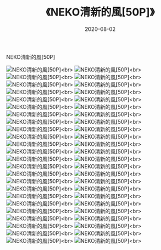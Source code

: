 ﻿---
layout: post
title: 《NEKO清新的風[50P]》
date: 2020-08-02
img: http://photo.orgx.cf/%E5%94%AF%E7%BE%8E/2019/NEKO清新的風[50P]/000.jpg
tags: [美女,清纯,唯美]
---

NEKO清新的風[50P]

![NEKO清新的風[50P]](http://photo.orgx.cf/%E5%94%AF%E7%BE%8E/2019/NEKO清新的風[50P]/001.jpg''NEKO清新的風[50P]'')<br>
![NEKO清新的風[50P]](http://photo.orgx.cf/%E5%94%AF%E7%BE%8E/2019/NEKO清新的風[50P]/002.jpg''NEKO清新的風[50P]'')<br>
![NEKO清新的風[50P]](http://photo.orgx.cf/%E5%94%AF%E7%BE%8E/2019/NEKO清新的風[50P]/003.jpg''NEKO清新的風[50P]'')<br>
![NEKO清新的風[50P]](http://photo.orgx.cf/%E5%94%AF%E7%BE%8E/2019/NEKO清新的風[50P]/004.jpg''NEKO清新的風[50P]'')<br>
![NEKO清新的風[50P]](http://photo.orgx.cf/%E5%94%AF%E7%BE%8E/2019/NEKO清新的風[50P]/005.jpg''NEKO清新的風[50P]'')<br>
![NEKO清新的風[50P]](http://photo.orgx.cf/%E5%94%AF%E7%BE%8E/2019/NEKO清新的風[50P]/006.jpg''NEKO清新的風[50P]'')<br>
![NEKO清新的風[50P]](http://photo.orgx.cf/%E5%94%AF%E7%BE%8E/2019/NEKO清新的風[50P]/007.jpg''NEKO清新的風[50P]'')<br>
![NEKO清新的風[50P]](http://photo.orgx.cf/%E5%94%AF%E7%BE%8E/2019/NEKO清新的風[50P]/008.jpg''NEKO清新的風[50P]'')<br>
![NEKO清新的風[50P]](http://photo.orgx.cf/%E5%94%AF%E7%BE%8E/2019/NEKO清新的風[50P]/009.jpg''NEKO清新的風[50P]'')<br>
![NEKO清新的風[50P]](http://photo.orgx.cf/%E5%94%AF%E7%BE%8E/2019/NEKO清新的風[50P]/010.jpg''NEKO清新的風[50P]'')<br>
![NEKO清新的風[50P]](http://photo.orgx.cf/%E5%94%AF%E7%BE%8E/2019/NEKO清新的風[50P]/011.jpg''NEKO清新的風[50P]'')<br>
![NEKO清新的風[50P]](http://photo.orgx.cf/%E5%94%AF%E7%BE%8E/2019/NEKO清新的風[50P]/012.jpg''NEKO清新的風[50P]'')<br>
![NEKO清新的風[50P]](http://photo.orgx.cf/%E5%94%AF%E7%BE%8E/2019/NEKO清新的風[50P]/013.jpg''NEKO清新的風[50P]'')<br>
![NEKO清新的風[50P]](http://photo.orgx.cf/%E5%94%AF%E7%BE%8E/2019/NEKO清新的風[50P]/014.jpg''NEKO清新的風[50P]'')<br>
![NEKO清新的風[50P]](http://photo.orgx.cf/%E5%94%AF%E7%BE%8E/2019/NEKO清新的風[50P]/015.jpg''NEKO清新的風[50P]'')<br>
![NEKO清新的風[50P]](http://photo.orgx.cf/%E5%94%AF%E7%BE%8E/2019/NEKO清新的風[50P]/016.jpg''NEKO清新的風[50P]'')<br>
![NEKO清新的風[50P]](http://photo.orgx.cf/%E5%94%AF%E7%BE%8E/2019/NEKO清新的風[50P]/017.jpg''NEKO清新的風[50P]'')<br>
![NEKO清新的風[50P]](http://photo.orgx.cf/%E5%94%AF%E7%BE%8E/2019/NEKO清新的風[50P]/018.jpg''NEKO清新的風[50P]'')<br>
![NEKO清新的風[50P]](http://photo.orgx.cf/%E5%94%AF%E7%BE%8E/2019/NEKO清新的風[50P]/019.jpg''NEKO清新的風[50P]'')<br>
![NEKO清新的風[50P]](http://photo.orgx.cf/%E5%94%AF%E7%BE%8E/2019/NEKO清新的風[50P]/020.jpg''NEKO清新的風[50P]'')<br>
![NEKO清新的風[50P]](http://photo.orgx.cf/%E5%94%AF%E7%BE%8E/2019/NEKO清新的風[50P]/021.jpg''NEKO清新的風[50P]'')<br>
![NEKO清新的風[50P]](http://photo.orgx.cf/%E5%94%AF%E7%BE%8E/2019/NEKO清新的風[50P]/022.jpg''NEKO清新的風[50P]'')<br>
![NEKO清新的風[50P]](http://photo.orgx.cf/%E5%94%AF%E7%BE%8E/2019/NEKO清新的風[50P]/023.jpg''NEKO清新的風[50P]'')<br>
![NEKO清新的風[50P]](http://photo.orgx.cf/%E5%94%AF%E7%BE%8E/2019/NEKO清新的風[50P]/024.jpg''NEKO清新的風[50P]'')<br>
![NEKO清新的風[50P]](http://photo.orgx.cf/%E5%94%AF%E7%BE%8E/2019/NEKO清新的風[50P]/025.jpg''NEKO清新的風[50P]'')<br>
![NEKO清新的風[50P]](http://photo.orgx.cf/%E5%94%AF%E7%BE%8E/2019/NEKO清新的風[50P]/026.jpg''NEKO清新的風[50P]'')<br>
![NEKO清新的風[50P]](http://photo.orgx.cf/%E5%94%AF%E7%BE%8E/2019/NEKO清新的風[50P]/027.jpg''NEKO清新的風[50P]'')<br>
![NEKO清新的風[50P]](http://photo.orgx.cf/%E5%94%AF%E7%BE%8E/2019/NEKO清新的風[50P]/028.jpg''NEKO清新的風[50P]'')<br>
![NEKO清新的風[50P]](http://photo.orgx.cf/%E5%94%AF%E7%BE%8E/2019/NEKO清新的風[50P]/029.jpg''NEKO清新的風[50P]'')<br>
![NEKO清新的風[50P]](http://photo.orgx.cf/%E5%94%AF%E7%BE%8E/2019/NEKO清新的風[50P]/030.jpg''NEKO清新的風[50P]'')<br>
![NEKO清新的風[50P]](http://photo.orgx.cf/%E5%94%AF%E7%BE%8E/2019/NEKO清新的風[50P]/031.jpg''NEKO清新的風[50P]'')<br>
![NEKO清新的風[50P]](http://photo.orgx.cf/%E5%94%AF%E7%BE%8E/2019/NEKO清新的風[50P]/032.jpg''NEKO清新的風[50P]'')<br>
![NEKO清新的風[50P]](http://photo.orgx.cf/%E5%94%AF%E7%BE%8E/2019/NEKO清新的風[50P]/033.jpg''NEKO清新的風[50P]'')<br>
![NEKO清新的風[50P]](http://photo.orgx.cf/%E5%94%AF%E7%BE%8E/2019/NEKO清新的風[50P]/034.jpg''NEKO清新的風[50P]'')<br>
![NEKO清新的風[50P]](http://photo.orgx.cf/%E5%94%AF%E7%BE%8E/2019/NEKO清新的風[50P]/035.jpg''NEKO清新的風[50P]'')<br>
![NEKO清新的風[50P]](http://photo.orgx.cf/%E5%94%AF%E7%BE%8E/2019/NEKO清新的風[50P]/036.jpg''NEKO清新的風[50P]'')<br>
![NEKO清新的風[50P]](http://photo.orgx.cf/%E5%94%AF%E7%BE%8E/2019/NEKO清新的風[50P]/037.jpg''NEKO清新的風[50P]'')<br>
![NEKO清新的風[50P]](http://photo.orgx.cf/%E5%94%AF%E7%BE%8E/2019/NEKO清新的風[50P]/038.jpg''NEKO清新的風[50P]'')<br>
![NEKO清新的風[50P]](http://photo.orgx.cf/%E5%94%AF%E7%BE%8E/2019/NEKO清新的風[50P]/039.jpg''NEKO清新的風[50P]'')<br>
![NEKO清新的風[50P]](http://photo.orgx.cf/%E5%94%AF%E7%BE%8E/2019/NEKO清新的風[50P]/040.jpg''NEKO清新的風[50P]'')<br>
![NEKO清新的風[50P]](http://photo.orgx.cf/%E5%94%AF%E7%BE%8E/2019/NEKO清新的風[50P]/041.jpg''NEKO清新的風[50P]'')<br>
![NEKO清新的風[50P]](http://photo.orgx.cf/%E5%94%AF%E7%BE%8E/2019/NEKO清新的風[50P]/042.jpg''NEKO清新的風[50P]'')<br>
![NEKO清新的風[50P]](http://photo.orgx.cf/%E5%94%AF%E7%BE%8E/2019/NEKO清新的風[50P]/043.jpg''NEKO清新的風[50P]'')<br>
![NEKO清新的風[50P]](http://photo.orgx.cf/%E5%94%AF%E7%BE%8E/2019/NEKO清新的風[50P]/044.jpg''NEKO清新的風[50P]'')<br>
![NEKO清新的風[50P]](http://photo.orgx.cf/%E5%94%AF%E7%BE%8E/2019/NEKO清新的風[50P]/045.jpg''NEKO清新的風[50P]'')<br>
![NEKO清新的風[50P]](http://photo.orgx.cf/%E5%94%AF%E7%BE%8E/2019/NEKO清新的風[50P]/046.jpg''NEKO清新的風[50P]'')<br>
![NEKO清新的風[50P]](http://photo.orgx.cf/%E5%94%AF%E7%BE%8E/2019/NEKO清新的風[50P]/047.jpg''NEKO清新的風[50P]'')<br>
![NEKO清新的風[50P]](http://photo.orgx.cf/%E5%94%AF%E7%BE%8E/2019/NEKO清新的風[50P]/048.jpg''NEKO清新的風[50P]'')<br>
